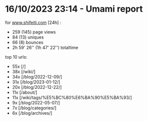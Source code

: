 # 16/10/2023 23:14 - Umami report
for www.shifeiti.com [24h] :

 - 259 (145) page views
 - 84 (13) uniques
 - 66 (8) bounces
 - 2h 59' 26'' (1h 47' 22'') totaltime


top 10 urls:
 - 55x [/]
 - 38x [/wiki/]
 - 34x [/blog/2022-12-09/]
 - 31x [/blog/2023-01-12/]
 - 20x [/blog/2022-12-22/]
 - 11x [/about/]
 - 11x [/wiki/tags/%E5%BC%80%E6%BA%90%E5%BA%93/]
 - 9x [/blog/2022-05-07/]
 - 7x [/blog/categories/]
 - 6x [/blog/archives/]


